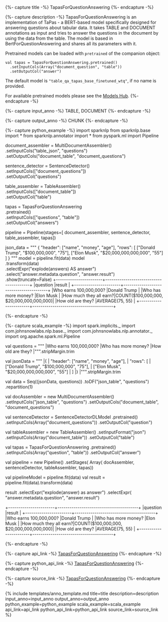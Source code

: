 {%- capture title -%}
TapasForQuestionAnswering
{%- endcapture -%}

{%- capture description -%}
TapasForQuestionAnswering is an implementation of TaPas - a BERT-based model specifically
designed for answering questions about tabular data. It takes TABLE and DOCUMENT annotations
as input and tries to answer the questions in the document by using the data from the table.
The model is based in BertForQuestionAnswering and shares all its parameters with it.

Pretrained models can be loaded with `pretrained` of the companion object:
```
val tapas = TapasForQuestionAnswering.pretrained()
  .setInputCols(Array("document_question", "table"))
  .setOutputCol("answer")
```
The default model is `"table_qa_tapas_base_finetuned_wtq"`, if no name is provided.

For available pretrained models please see the
[Models Hub](https://nlp.johnsnowlabs.com/models?task=Table+Question+Understanding).
{%- endcapture -%}

{%- capture input_anno -%}
TABLE, DOCUMENT
{%- endcapture -%}

{%- capture output_anno -%}
CHUNK
{%- endcapture -%}

{%- capture python_example -%}
import sparknlp
from sparknlp.base import *
from sparknlp.annotator import *
from pyspark.ml import Pipeline

document_assembler = MultiDocumentAssembler()\
    .setInputCols("table_json", "questions")\
    .setOutputCols("document_table", "document_questions")

sentence_detector = SentenceDetector()\
    .setInputCols(["document_questions"])\
    .setOutputCol("questions")

table_assembler = TableAssembler()\
    .setInputCols(["document_table"])\
    .setOutputCol("table")

tapas = TapasForQuestionAnswering\
    .pretrained()\
    .setInputCols(["questions", "table"])\
    .setOutputCol("answers")

pipeline = Pipeline(stages=[
    document_assembler,
    sentence_detector,
    table_assembler,
    tapas])

json_data = \"\"\"
{
    "header": ["name", "money", "age"],
    "rows": [
    ["Donald Trump", "$100,000,000", "75"],
    ["Elon Musk", "$20,000,000,000,000", "55"]
    ]
}
\"\"\"
model = pipeline.fit(data)
model\
    .transform(data)\
    .selectExpr("explode(answers) AS answer")\
    .select("answer.metadata.question", "answer.result")\
    .show(truncate=False)
+-----------------------+----------------------------------------+
|question               |result                                  |
+-----------------------+----------------------------------------+
|Who earns 100,000,000? |Donald Trump                            |
|Who has more money?    |Elon Musk                               |
|How much they all earn?|COUNT($100,000,000, $20,000,000,000,000)|
|How old are they?      |AVERAGE(75, 55)                         |
+-----------------------+----------------------------------------+

{%- endcapture -%}

{%- capture scala_example -%}
import spark.implicits._
import com.johnsnowlabs.nlp.base._
import com.johnsnowlabs.nlp.annotator._
import org.apache.spark.ml.Pipeline

 val questions =
   """
    |Who earns 100,000,000?
    |Who has more money?
    |How old are they?
    |""".stripMargin.trim

 val jsonData =
   """
    |{
    | "header": ["name", "money", "age"],
    | "rows": [
    |   ["Donald Trump", "$100,000,000", "75"],
    |   ["Elon Musk", "$20,000,000,000,000", "55"]
    | ]
    |}
    |""".stripMargin.trim

 val data = Seq((jsonData, questions))
  .toDF("json_table", "questions")
  .repartition(1)

val docAssembler = new MultiDocumentAssembler()
  .setInputCols("json_table", "questions")
  .setOutputCols("document_table", "document_questions")

val sentenceDetector = SentenceDetectorDLModel
  .pretrained()
  .setInputCols(Array("document_questions"))
  .setOutputCol("question")

val tableAssembler = new TableAssembler()
  .setInputFormat("json")
  .setInputCols(Array("document_table"))
  .setOutputCol("table")

val tapas = TapasForQuestionAnswering
  .pretrained()
  .setInputCols(Array("question", "table"))
  .setOutputCol("answer")

val pipeline = new Pipeline()
  .setStages(
    Array(
      docAssembler,
      sentenceDetector,
      tableAssembler,
       tapas))

val pipelineModel = pipeline.fit(data)
val result = pipeline.fit(data).transform(data)

result
  .selectExpr("explode(answer) as answer")
  .selectExpr(
    "answer.metadata.question",
    "answer.result")

+-----------------------+----------------------------------------+
|question               |result                                  |
+-----------------------+----------------------------------------+
|Who earns 100,000,000? |Donald Trump                            |
|Who has more money?    |Elon Musk                               |
|How much they all earn?|COUNT($100,000,000, $20,000,000,000,000)|
|How old are they?      |AVERAGE(75, 55)                         |
+-----------------------+----------------------------------------+

{%- endcapture -%}

{%- capture api_link -%}
[TapasForQuestionAnswering](/api/com/johnsnowlabs/nlp/annotators/classifier/dl/TapasForQuestionAnswering)
{%- endcapture -%}

{%- capture python_api_link -%}
[TapasForQuestionAnswering](/api/python/reference/autosummary/sparknlp/annotator/classifier_dl/tapas_for_question_answering/index.html?highlight=tapas#python.sparknlp.annotator.classifier_dl.tapas_for_question_answering.TapasForQuestionAnswering)
{%- endcapture -%}

{%- capture source_link -%}
[TapasForQuestionAnswering](https://github.com/JohnSnowLabs/spark-nlp/tree/master/src/main/scala/com/johnsnowlabs/nlp/annotators/classifier/dl/TapasForQuestionAnswering.scala)
{%- endcapture -%}

{% include templates/anno_template.md
title=title
description=description
input_anno=input_anno
output_anno=output_anno
python_example=python_example
scala_example=scala_example
api_link=api_link
python_api_link=python_api_link
source_link=source_link
%}
